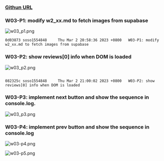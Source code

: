 ### [Githun URL](https://github.com/soso1554848/1112-1N-js-demo-211410831.git)

### W03-P1: modify w2_xx.md to fetch images from supabase

![w03_p1.png](https://mfwasdjpuvjgzkkjlnrx.supabase.co/storage/v1/object/sign/demo-31/w03/w03-p1.png?token=eyJhbGciOiJIUzI1NiIsInR5cCI6IkpXVCJ9.eyJ1cmwiOiJkZW1vLTMxL3cwMy93MDMtcDEucG5nIiwiaWF0IjoxNjc3NzU1NDI3LCJleHAiOjE3MDkyOTE0Mjd9.naZbbadUAnnE4w6a-t69KdB2Qqi2-XAtF5dW89eMtis&t=2023-03-02T11%3A10%3A27.701Z)

```
0d03873 soso1554848     Thu Mar 2 20:58:36 2023 +0800   W03-P1: modify w2_xx.md to fetch images from supabase

```

### W03-P2: show reviews[0] info when DOM is loaded

![w03_p2.png](https://mfwasdjpuvjgzkkjlnrx.supabase.co/storage/v1/object/sign/demo-31/w03/w03_p2.png?token=eyJhbGciOiJIUzI1NiIsInR5cCI6IkpXVCJ9.eyJ1cmwiOiJkZW1vLTMxL3cwMy93MDNfcDIucG5nIiwiaWF0IjoxNjc3NzU3OTcxLCJleHAiOjE3MDkyOTM5NzF9.wvTMlrOCgDfd5kqQSf3_jkEJqPzrP-lFMiB9iZtR1mY&t=2023-03-02T11%3A52%3A52.044Z)

```

082325c soso1554848     Thu Mar 2 21:00:02 2023 +0800   W03-P2: show reviews[0] info when DOM is loaded

```

### W03-P3: implement next button and show the sequence in console.log.

![w03_p3.png](https://mfwasdjpuvjgzkkjlnrx.supabase.co/storage/v1/object/sign/demo-31/w03/w03_p3.png?token=eyJhbGciOiJIUzI1NiIsInR5cCI6IkpXVCJ9.eyJ1cmwiOiJkZW1vLTMxL3cwMy93MDNfcDMucG5nIiwiaWF0IjoxNjc3NzU5MjI5LCJleHAiOjE3MDkyOTUyMjl9.1SwHaM7JqxNpM6XF0XzuHzRmyLsQsB-xWoGmCZNovvo&t=2023-03-02T12%3A13%3A49.280Z)

### W03-P4: implement prev button and show the sequence in console.log

![w03-p4.png](https://mfwasdjpuvjgzkkjlnrx.supabase.co/storage/v1/object/sign/demo-31/w03/w03_p4.png?token=eyJhbGciOiJIUzI1NiIsInR5cCI6IkpXVCJ9.eyJ1cmwiOiJkZW1vLTMxL3cwMy93MDNfcDQucG5nIiwiaWF0IjoxNjc3NzYwNjA5LCJleHAiOjE3MDkyOTY2MDl9.Af_prjxlkHEy4K_ic4DikgtQYGosEQv0w7XGpNbkq54&t=2023-03-02T12%3A36%3A49.530Z)

![w03-p5.png](https://mfwasdjpuvjgzkkjlnrx.supabase.co/storage/v1/object/sign/demo-31/w03/w03_p5.png?token=eyJhbGciOiJIUzI1NiIsInR5cCI6IkpXVCJ9.eyJ1cmwiOiJkZW1vLTMxL3cwMy93MDNfcDUucG5nIiwiaWF0IjoxNjc3NzYxMDAzLCJleHAiOjE3MDkyOTcwMDN9.L3Xw0eqBetqKMzkJ2_qBS-Lv1vsNjyp9bnSpGiiY5xg&t=2023-03-02T12%3A43%3A23.195Z)
